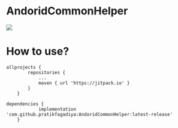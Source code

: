 # AndoridCommonHelper

[![](https://jitpack.io/v/pratikfagadiya/AndoridCommonHelper.svg)](https://jitpack.io/#pratikfagadiya/AndoridCommonHelper)
# How to use?

```
allprojects {
		repositories {
			...
			maven { url 'https://jitpack.io' }
		}
	}
```
```
dependencies {
	        implementation 'com.github.pratikfagadiya:AndoridCommonHelper:latest-release'
	}
```
